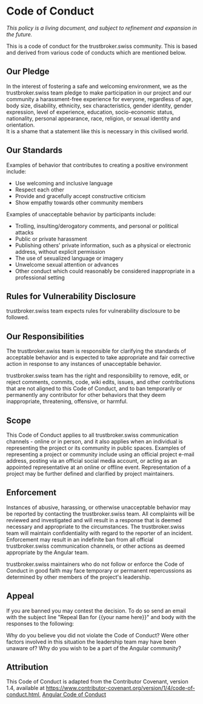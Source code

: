# Code of Conduct
_This policy is a living document, and subject to refinement and expansion in the future._

This is a code of conduct for the trustbroker.swiss community. This is based and derived from various code of conducts which are mentioned below.

## Our Pledge
In the interest of fostering a safe and welcoming environment, we as the trustbroker.swiss team pledge to make participation in our project and our community a harassment-free experience for everyone, regardless of age, body size, disability, ethnicity, sex characteristics, gender identity, gender expression, level of experience, education, socio-economic status, nationality, personal appearance, race, religion, or sexual identity and orientation. <br>
It is a shame that a statement like this is necessary in this civilised world.

## Our Standards
Examples of behavior that contributes to creating a positive environment include:

- Use welcoming and inclusive language
- Respect each other
- Provide and gracefully accept constructive criticism
- Show empathy towards other community members

Examples of unacceptable behavior by participants include:
- Trolling, insulting/derogatory comments, and personal or political attacks
- Public or private harassment
- Publishing others' private information, such as a physical or electronic address, without explicit permission
- The use of sexualized language or imagery
- Unwelcome sexual attention or advances
- Other conduct which could reasonably be considered inappropriate in a professional setting

## Rules for Vulnerability Disclosure
trustbroker.swiss team expects rules for vulnerability disclosure to be followed.

## Our Responsibilities
The trustbroker.swiss team is responsible for clarifying the standards of acceptable behavior and is expected to take appropriate and fair corrective action in response to any instances of unacceptable behavior.

trustbroker.swiss team has the right and responsibility to remove, edit, or reject comments, commits, code, wiki edits, issues, and other contributions that are not aligned to this Code of Conduct, and to ban temporarily or permanently any contributor for other behaviors that they deem inappropriate, threatening, offensive, or harmful.

## Scope
This Code of Conduct applies to all trustbroker.swiss communication channels - online or in person, and it also applies when an individual is representing the project or its community in public spaces. Examples of representing a project or community include using an official project e-mail address, posting via an official social media account, or acting as an appointed representative at an online or offline event. Representation of a project may be further defined and clarified by project maintainers.

## Enforcement
Instances of abusive, harassing, or otherwise unacceptable behavior may be reported by contacting the trustbroker.swiss team. All complaints will be reviewed and investigated and will result in a response that is deemed necessary and appropriate to the circumstances. The trustbroker.swiss team will maintain confidentiality with regard to the reporter of an incident. Enforcement may result in an indefinite ban from all official trustbroker.swiss communication channels, or other actions as deemed appropriate by the Angular team.

trustbroker.swiss maintainers who do not follow or enforce the Code of Conduct in good faith may face temporary or permanent repercussions as determined by other members of the project's leadership.

## Appeal
If you are banned you may contest the decision. To do so send an email with the subject line "Repeal Ban for {{your name here}}" and body with the responses to the following:

Why do you believe you did not violate the Code of Conduct?
Were other factors involved in this situation the leadership team may have been unaware of?
Why do you wish to be a part of the Angular community?

## Attribution
This Code of Conduct is adapted from the Contributor Covenant, version 1.4, available at https://www.contributor-covenant.org/version/1/4/code-of-conduct.html, [Angular Code of Conduct](https://github.com/angular/code-of-conduct/blob/main/CODE_OF_CONDUCT.md)

